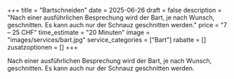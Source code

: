 +++
title = "Bartschneiden"
date = 2025-06-26
draft = false
description = "Nach einer ausführlichen Besprechung wird der Bart, je nach Wunsch, geschnitten. Es kann auch nur der Schnauz geschnitten werden."
price = "7 – 25 CHF"
time_estimate = "20 Minuten"
image = "images/services/bart.jpg"
service_categories = ["Bart"]
rabatte = []
zusatzoptionen = []
+++

Nach einer ausführlichen Besprechung wird der Bart, je nach Wunsch, geschnitten. Es kann auch nur der Schnauz geschnitten werden.
